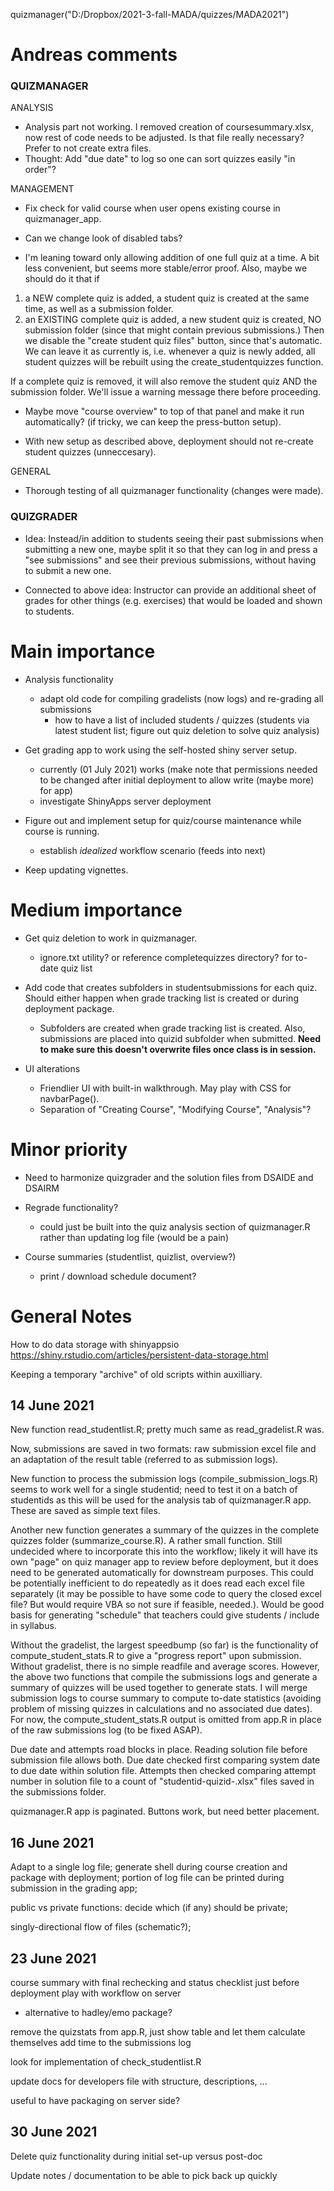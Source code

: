 quizmanager("D:/Dropbox/2021-3-fall-MADA/quizzes/MADA2021")


# Andreas comments

### QUIZMANAGER

ANALYSIS

* Analysis part not working. I removed creation of coursesummary.xlsx, now rest of code needs to be adjusted. Is that file really necessary? Prefer to not create extra files. 
* Thought: Add "due date" to log so one can sort quizzes easily "in order"? 

MANAGEMENT
* Fix check for valid course when user opens existing course in quizmanager_app.

* Can we change look of disabled tabs?

* I'm leaning toward only allowing addition of one full quiz at a time. A bit less convenient, but seems more stable/error proof. Also, maybe we should do it that if 
1) a NEW complete quiz is added, a student quiz is created at the same time, as well as a submission folder.
2) an EXISTING complete quiz is added, a new student quiz is created, NO submission folder (since that might contain previous submissions.)
Then we disable the "create student quiz files" button, since that's automatic.
We can leave it as currently is, i.e. whenever a quiz is newly added, all student quizzes will be rebuilt using the create_studentquizzes function.

If a complete quiz is removed, it will also remove the student quiz AND the submission folder. We'll issue a warning message there before proceeding.

* Maybe move "course overview" to top of that panel and make it run automatically? (if tricky, we can keep the press-button setup).

* With new setup as described above, deployment should not re-create student quizzes (unneccesary).

GENERAL
* Thorough testing of all quizmanager functionality (changes were made).


### QUIZGRADER

* Idea: Instead/in addition to students seeing their past submissions when submitting a new one, maybe split it so that they can log in and press a "see submissions" and see their previous submissions, without having to submit a new one.

* Connected to above idea: Instructor can provide an additional sheet of grades for other things (e.g. exercises) that would be loaded and shown to students.



# Main importance

* Analysis functionality
  + adapt old code for compiling gradelists (now logs) and re-grading all submissions
    - how to have a list of included students / quizzes (students via latest student list; figure out quiz deletion to solve quiz analysis)

* Get grading app to work using the self-hosted shiny server setup.
  + currently (01 July 2021) works (make note that permissions needed to be changed after initial deployment to allow write (maybe more) for app)
  + investigate ShinyApps server deployment

* Figure out and implement setup for quiz/course maintenance while course is running.
  + establish *idealized* workflow scenario (feeds into next)

* Keep updating vignettes.



# Medium importance

* Get quiz deletion to work in quizmanager.
  + ignore.txt utility? or reference completequizzes directory? for to-date quiz list

* Add code that creates subfolders in studentsubmissions for each quiz. Should either happen when grade tracking list is created or during deployment package. 
  + Subfolders are created when grade tracking list is created. Also, submissions are placed into quizid subfolder when submitted. **Need to make sure this doesn't overwrite files once class is in session.**

* UI alterations
  + Friendlier UI with built-in walkthrough. May play with CSS for navbarPage().
  + Separation of "Creating Course", "Modifying Course", "Analysis"?



# Minor priority

* Need to harmonize quizgrader and the solution files from DSAIDE and DSAIRM

* Regrade functionality?
  + could just be built into the quiz analysis section of quizmanager.R rather than updating log file (would be a pain)

* Course summaries (studentlist, quizlist, overview?)
  + print / download schedule document?



# General Notes

How to do data storage with shinyappsio
https://shiny.rstudio.com/articles/persistent-data-storage.html

Keeping a temporary "archive" of old scripts within auxilliary.


## 14 June 2021

New function read_studentlist.R; pretty much same as read_gradelist.R was.

Now, submissions are saved in two formats: raw submission excel file and an adaptation of the result table (referred to as submission logs). 

New function to process the submission logs (compile_submission_logs.R) seems to work well for a single studentid; need to test it on a batch of studentids as this will be used for the analysis tab of quizmanager.R app. These are saved as simple text files. 

Another new function generates a summary of the quizzes in the complete quizzes folder (summarize_course.R). A rather small function. Still undecided where to incorporate this into the workflow; likely it will have its own "page" on quiz manager app to review before deployment, but it does need to be generated automatically for downstream purposes. This could be potentially inefficient to do repeatedly as it does read each excel file separately (it may be possible to have some code to query the closed excel file? But would require VBA so not sure if feasible, needed.). Would be good basis for generating "schedule" that teachers could give students / include in syllabus.

Without the gradelist, the largest speedbump (so far) is the functionality of compute_student_stats.R to give a "progress report" upon submission. Without gradelist, there is no simple readfile and average scores. However, the above two functions that compile the submissions logs and generate a summary of quizzes will be used together to generate stats. I will merge submission logs to course summary to compute to-date statistics (avoiding problem of missing quizzes in calculations and no associated due dates). For now, the compute_student_stats.R output is omitted from app.R in place of the raw submissions log (to be fixed ASAP).

Due date and attempts road blocks in place. Reading solution file before submission file allows both. Due date checked first comparing system date to due date within solution file. Attempts then checked comparing attempt number in solution file to a count of "studentid-quizid-.xlsx" files saved in the submissions folder.

quizmanager.R app is paginated. Buttons work, but need better placement.


## 16 June 2021

Adapt to a single log file; 
generate shell during course creation and package with deployment; 
portion of log file can be printed during submission in the grading app;

public vs private functions: decide which (if any) should be private;

singly-directional flow of files (schematic?);


## 23 June 2021

course summary with final rechecking and status checklist just before deployment
play with workflow on server
- alternative to hadley/emo package?

remove the quizstats from app.R, just show table and let them calculate themselves
add time to the submissions log

look for implementation of check_studentlist.R

update docs for developers file with structure, descriptions, ...

useful to have packaging on server side?


## 30 June 2021

Delete quiz functionality during initial set-up versus post-doc

Update notes / documentation to be able to pick back up quickly
